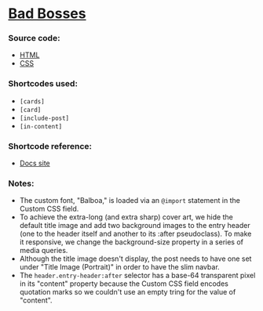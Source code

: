 # [Bad Bosses](https://www.motherjones.com/politics/2021/09/bad-bosses-workers-fought-back-asshole-managers-nurse-guard-amazon-microsoft/)


### Source code:
- [HTML](post-body.html)
- [CSS](custom-css.css)

### Shortcodes used:
- `[cards]`
- `[card]`
- `[include-post]`
- `[in-content]`

### Shortcode reference:
- [Docs site](https://docs.motherjones.com/2019/06/27/shortcodes/)

### Notes:
- The custom font, "Balboa," is loaded via an `@import` statement in the Custom CSS field.
- To achieve the extra-long (and extra sharp) cover art, we hide the default title image and add two background images to the entry header (one to the header itself and another to its :after pseudoclass). To make it responsive, we change the background-size property in a series of media queries.
- Although the title image doesn't display, the post needs to have one set under "Title Image (Portrait)" in order to have the slim navbar.
- The `header.entry-header:after` selector has a base-64 transparent pixel in its "content" property because the Custom CSS field encodes quotation marks so we couldn't use an empty tring for the value of "content".